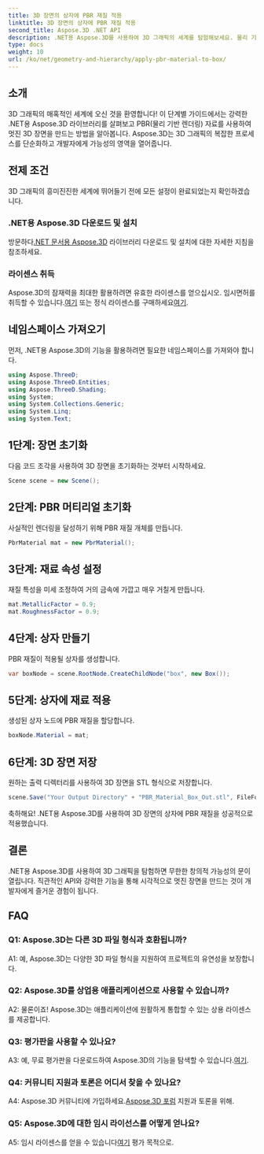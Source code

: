 ```yaml
---
title: 3D 장면의 상자에 PBR 재질 적용
linktitle: 3D 장면의 상자에 PBR 재질 적용
second_title: Aspose.3D .NET API
description: .NET용 Aspose.3D를 사용하여 3D 그래픽의 세계를 탐험해보세요. 물리 기반 렌더링 자료를 사용하여 몰입형 장면을 쉽게 만들 수 있습니다.
type: docs
weight: 10
url: /ko/net/geometry-and-hierarchy/apply-pbr-material-to-box/
---
```

## 소개

3D 그래픽의 매혹적인 세계에 오신 것을 환영합니다! 이 단계별 가이드에서는 강력한 .NET용 Aspose.3D 라이브러리를 살펴보고 PBR(물리 기반 렌더링) 자료를 사용하여 멋진 3D 장면을 만드는 방법을 알아봅니다. Aspose.3D는 3D 그래픽의 복잡한 프로세스를 단순화하고 개발자에게 가능성의 영역을 열어줍니다.

## 전제 조건

3D 그래픽의 흥미진진한 세계에 뛰어들기 전에 모든 설정이 완료되었는지 확인하겠습니다.

### .NET용 Aspose.3D 다운로드 및 설치

 방문하다[.NET 문서용 Aspose.3D](https://reference.aspose.com/3d/net/) 라이브러리 다운로드 및 설치에 대한 자세한 지침을 참조하세요.

### 라이센스 취득

 Aspose.3D의 잠재력을 최대한 활용하려면 유효한 라이센스를 얻으십시오. 임시면허를 취득할 수 있습니다.[여기](https://purchase.aspose.com/temporary-license/) 또는 정식 라이센스를 구매하세요[여기](https://purchase.aspose.com/buy).

## 네임스페이스 가져오기

먼저, .NET용 Aspose.3D의 기능을 활용하려면 필요한 네임스페이스를 가져와야 합니다.

```csharp
using Aspose.ThreeD;
using Aspose.ThreeD.Entities;
using Aspose.ThreeD.Shading;
using System;
using System.Collections.Generic;
using System.Linq;
using System.Text;
```

## 1단계: 장면 초기화

다음 코드 조각을 사용하여 3D 장면을 초기화하는 것부터 시작하세요.

```csharp
Scene scene = new Scene();
```

## 2단계: PBR 머티리얼 초기화

사실적인 렌더링을 달성하기 위해 PBR 재질 개체를 만듭니다.

```csharp
PbrMaterial mat = new PbrMaterial();
```

## 3단계: 재료 속성 설정

재질 특성을 미세 조정하여 거의 금속에 가깝고 매우 거칠게 만듭니다.

```csharp
mat.MetallicFactor = 0.9;
mat.RoughnessFactor = 0.9;
```

## 4단계: 상자 만들기

PBR 재질이 적용될 상자를 생성합니다.

```csharp
var boxNode = scene.RootNode.CreateChildNode("box", new Box());
```

## 5단계: 상자에 재료 적용

생성된 상자 노드에 PBR 재질을 할당합니다.

```csharp
boxNode.Material = mat;
```

## 6단계: 3D 장면 저장

원하는 출력 디렉터리를 사용하여 3D 장면을 STL 형식으로 저장합니다.

```csharp
scene.Save("Your Output Directory" + "PBR_Material_Box_Out.stl", FileFormat.STLASCII);
```

축하해요! .NET용 Aspose.3D를 사용하여 3D 장면의 상자에 PBR 재질을 성공적으로 적용했습니다.

## 결론

.NET용 Aspose.3D를 사용하여 3D 그래픽을 탐험하면 무한한 창의적 가능성의 문이 열립니다. 직관적인 API와 강력한 기능을 통해 시각적으로 멋진 장면을 만드는 것이 개발자에게 즐거운 경험이 됩니다.

## FAQ

### Q1: Aspose.3D는 다른 3D 파일 형식과 호환됩니까?

A1: 예, Aspose.3D는 다양한 3D 파일 형식을 지원하여 프로젝트의 유연성을 보장합니다.

### Q2: Aspose.3D를 상업용 애플리케이션으로 사용할 수 있습니까?

A2: 물론이죠! Aspose.3D는 애플리케이션에 원활하게 통합할 수 있는 상용 라이센스를 제공합니다.

### Q3: 평가판을 사용할 수 있나요?

A3: 예, 무료 평가판을 다운로드하여 Aspose.3D의 기능을 탐색할 수 있습니다.[여기](https://releases.aspose.com/).

### Q4: 커뮤니티 지원과 토론은 어디서 찾을 수 있나요?

 A4: Aspose.3D 커뮤니티에 가입하세요.[Aspose.3D 포럼](https://forum.aspose.com/c/3d/18) 지원과 토론을 위해.

### Q5: Aspose.3D에 대한 임시 라이선스를 어떻게 얻나요?

 A5: 임시 라이센스를 얻을 수 있습니다[여기](https://purchase.aspose.com/temporary-license/) 평가 목적으로.